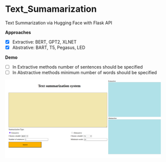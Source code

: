 # Text_Sumamarization
Text Summarization via Hugging Face with Flask API



**Approaches**

- [x] Extractive: BERT, GPT2, XLNET
- [x] Abstrative: BART, T5, Pegasus, LED

**Demo**

- [ ] In Extractive methods number of sentences should be specified
- [ ] In Abstractive methods minimum number of words should be specified

![plot](./img.png)
